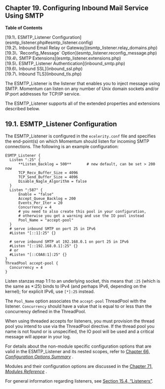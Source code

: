 ## Chapter 19. Configuring Inbound Mail Service Using SMTP

**Table of Contents**

<dl class="toc">

<dt>[19.1\. ESMTP_Listener Configuration](esmtp_listener.php#esmtp_listener.config)</dt>

<dt>[19.2\. Inbound Email Relay or Gateway](esmtp_listener.relay_domains.php)</dt>

<dt>[19.3\. `Reconfig_Message` Option](esmtp_listener.reconfig_message.php)</dt>

<dt>[19.4\. SMTP Extensions](esmtp_listener.extensions.php)</dt>

<dt>[19.5\. ESMTP_Listener Authentication](inbound_smtp.php)</dt>

<dt>[19.6\. Inbound SSL](inbound_ssl.php)</dt>

<dt>[19.7\. Inbound TLS](inbound_tls.php)</dt>

</dl>

The ESMTP_Listener is the listener that enables you to inject message using SMTP. Momentum can listen on any number of Unix domain sockets and/or IP:port addresses for TCP/IP service.

The ESMTP_Listener supports all of the extended properties and extensions described below.

## 19.1. ESMTP_Listener Configuration

The ESMTP_Listener is configured in the `ecelerity.conf` file and specifies the end-point(s) on which Momentum should listen for incoming SMTP connections. The following is an example configuration:

```
ESMTP_Listener {
  Listen ":25" {
      **Listen_Backlog = 500**       # new default, can be set > 200 now
      TCP_Recv_Buffer_Size = 4096
      TCP_Send_Buffer_Size = 4096
      Disable_Nagle_Algorithm = false
  }
  Listen ":587" {
      Enable = "false"
      Accept_Queue_Backlog = 200
      Events_Per_Iter = 20
      Concurrency = 4
      # you need to also create this pool in your configuration,
      # otherwise you get a warning and use the IO pool instead
      Pool_Name = "accept-pool"
  }
  # serve inbound SMTP on port 25 in IPv6
  #Listen "[::1]:25" {}

  # serve inbound SMTP at 192.168.0.1 on port 25 in IPv6
  #Listen "[::192.168.0.1]:25" {}
  # or
  #Listen "[::C0A8:1]:25" {}
}
ThreadPool accept-pool {
  Concurrency = 4
}
```

Listen stanzas map 1:1 to an underlying socket, this means that `:25` (which is the same as *:25) binds to IPv4 (and perhaps IPv6, depending on the kernel); for explicit IPv6, use `[*]:25` instead.

The `Pool_Name` option associates the `accept-pool` ThreadPool with the listener. `Concurrency` should have a value that is equal to or less than the concurrency defined in the ThreadPool.

When using threaded accepts for listeners, you must provision the thread pool you intend to use via the ThreadPool directive. If the thread pool you name is not found or is unspecified, the IO pool will be used and a critical message will appear in your log.

For details about the non-module specific configuration options that are valid in the ESMTP_Listener and its nested scopes, refer to [Chapter 66, *Configuration Options Summary*](config.options.summary.php "Chapter 66. Configuration Options Summary") .

Modules and their configuration options are discussed in the [Chapter 71, *Modules Reference*](modules.php "Chapter 71. Modules Reference") .

For general information regarding listeners, see [Section 15.4, “Listeners”](listeners.php "15.4. Listeners").
